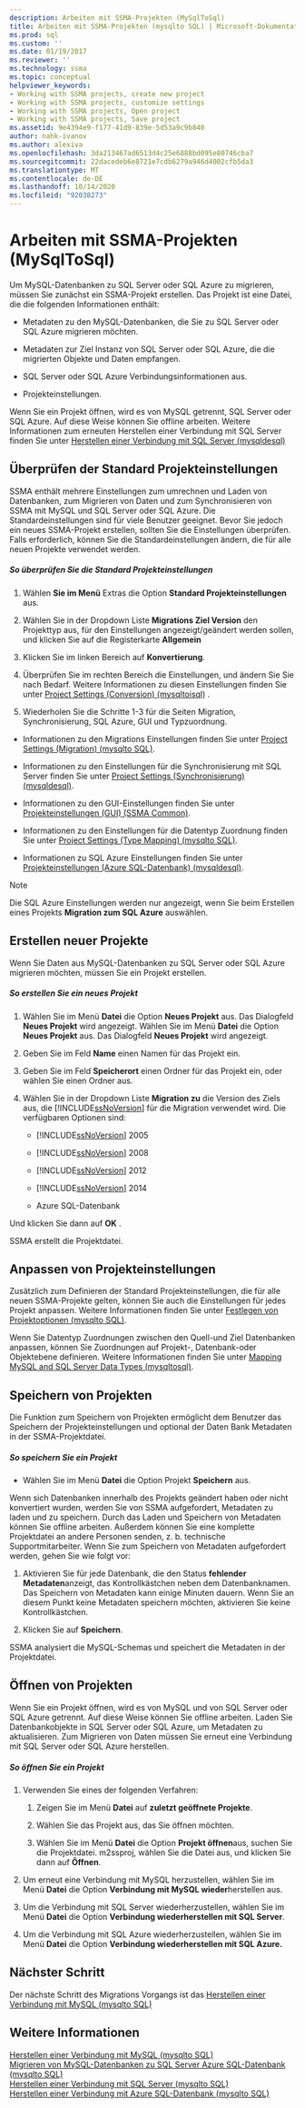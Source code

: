 ```yaml
---
description: Arbeiten mit SSMA-Projekten (MySqlToSql)
title: Arbeiten mit SSMA-Projekten (mysqlto SQL) | Microsoft-Dokumentation
ms.prod: sql
ms.custom: ''
ms.date: 01/19/2017
ms.reviewer: ''
ms.technology: ssma
ms.topic: conceptual
helpviewer_keywords:
- Working with SSMA projects, create new project
- Working with SSMA projects, customize settings
- Working with SSMA projects, Open project
- Working with SSMA projects, Save project
ms.assetid: 9e4394e9-f177-41d9-839e-5d53a9c9b840
author: nahk-ivanov
ms.author: alexiva
ms.openlocfilehash: 3da213467ad6513d4c25e6888bd095e80746cba7
ms.sourcegitcommit: 22dacedeb6e8721e7cdb6279a946d4002cfb5da3
ms.translationtype: MT
ms.contentlocale: de-DE
ms.lasthandoff: 10/14/2020
ms.locfileid: "92038273"
---
```

# <a name="working-with-ssma-projects-mysqltosql"></a>Arbeiten mit SSMA-Projekten (MySqlToSql)
Um MySQL-Datenbanken zu SQL Server oder SQL Azure zu migrieren, müssen Sie zunächst ein SSMA-Projekt erstellen. Das Projekt ist eine Datei, die die folgenden Informationen enthält:  
  
-   Metadaten zu den MySQL-Datenbanken, die Sie zu SQL Server oder SQL Azure migrieren möchten.  
  
-   Metadaten zur Ziel Instanz von SQL Server oder SQL Azure, die die migrierten Objekte und Daten empfangen.  
  
-   SQL Server oder SQL Azure Verbindungsinformationen aus.  
  
-   Projekteinstellungen.  
  
Wenn Sie ein Projekt öffnen, wird es von MySQL getrennt, SQL Server oder SQL Azure. Auf diese Weise können Sie offline arbeiten. Weitere Informationen zum erneuten Herstellen einer Verbindung mit SQL Server finden Sie unter [Herstellen einer Verbindung mit SQL Server &#40;mysqldesql&#41;](../../ssma/mysql/connecting-to-sql-server-mysqltosql.md)  
  
## <a name="reviewing-default-project-settings"></a>Überprüfen der Standard Projekteinstellungen  
SSMA enthält mehrere Einstellungen zum umrechnen und Laden von Datenbanken, zum Migrieren von Daten und zum Synchronisieren von SSMA mit MySQL und SQL Server oder SQL Azure. Die Standardeinstellungen sind für viele Benutzer geeignet. Bevor Sie jedoch ein neues SSMA-Projekt erstellen, sollten Sie die Einstellungen überprüfen. Falls erforderlich, können Sie die Standardeinstellungen ändern, die für alle neuen Projekte verwendet werden.  
  
##### <a name="to-review-default-project-settings"></a>So überprüfen Sie die Standard Projekteinstellungen  
  
1.  Wählen **Sie im Menü** Extras die Option **Standard Projekteinstellungen** aus.  
  
2.  Wählen Sie in der Dropdown Liste **Migrations Ziel Version** den Projekttyp aus, für den Einstellungen angezeigt/geändert werden sollen, und klicken Sie auf die Registerkarte **Allgemein**  
  
3.  Klicken Sie im linken Bereich auf **Konvertierung**.  
  
4.  Überprüfen Sie im rechten Bereich die Einstellungen, und ändern Sie Sie nach Bedarf. Weitere Informationen zu diesen Einstellungen finden Sie unter [Project Settings &#40;Conversion&#41; &#40;mysqltoisql&#41;](../../ssma/mysql/project-settings-conversion-mysqltosql.md) .  
  
5.  Wiederholen Sie die Schritte 1-3 für die Seiten Migration, Synchronisierung, SQL Azure, GUI und Typzuordnung.  
  
-   Informationen zu den Migrations Einstellungen finden Sie unter [Project Settings &#40;Migration&#41; &#40;mysqlto SQL&#41;](../../ssma/mysql/project-settings-migration-mysqltosql.md).  
  
-   Informationen zu den Einstellungen für die Synchronisierung mit SQL Server finden Sie unter [Project Settings &#40;Synchronisierung&#41; &#40;mysqldesql&#41;](../../ssma/mysql/project-settings-synchronization-mysqltosql.md).  
  
-   Informationen zu den GUI-Einstellungen finden Sie unter [Projekteinstellungen (GUI) (SSMA Common)](../sybase/project-settings-gui-sybasetosql.md).  
  
-   Informationen zu den Einstellungen für die Datentyp Zuordnung finden Sie unter [Project Settings &#40;Type Mapping&#41; &#40;mysqlto SQL&#41;](../../ssma/mysql/project-settings-type-mapping-mysqltosql.md).  
  
-   Informationen zu SQL Azure Einstellungen finden Sie unter [Projekteinstellungen &#40;Azure SQL-Datenbank&#41; &#40;mysqldesql&#41;](../../ssma/mysql/project-settings-azure-sql-db-mysqltosql.md).  
  
> [!NOTE]  
> Die SQL Azure Einstellungen werden nur angezeigt, wenn Sie beim Erstellen eines Projekts **Migration zum SQL Azure** auswählen.  
  
## <a name="creating-new-projects"></a>Erstellen neuer Projekte  
Wenn Sie Daten aus MySQL-Datenbanken zu SQL Server oder SQL Azure migrieren möchten, müssen Sie ein Projekt erstellen.  
  
##### <a name="to-create-a-new-project"></a>So erstellen Sie ein neues Projekt  
  
1.  Wählen Sie im Menü **Datei** die Option **Neues Projekt** aus. Das Dialogfeld **Neues Projekt** wird angezeigt. Wählen Sie im Menü **Datei** die Option **Neues Projekt** aus. Das Dialogfeld **Neues Projekt** wird angezeigt.  
  
2.  Geben Sie im Feld **Name** einen Namen für das Projekt ein.  
  
3.  Geben Sie im Feld **Speicherort** einen Ordner für das Projekt ein, oder wählen Sie einen Ordner aus.  
  
4.  Wählen Sie in der Dropdown Liste **Migration zu** die Version des Ziels aus, die [!INCLUDE[ssNoVersion](../../includes/ssnoversion-md.md)] für die Migration verwendet wird. Die verfügbaren Optionen sind:  
  
    -   [!INCLUDE[ssNoVersion](../../includes/ssnoversion-md.md)] 2005  
  
    -   [!INCLUDE[ssNoVersion](../../includes/ssnoversion-md.md)] 2008  
  
    -   [!INCLUDE[ssNoVersion](../../includes/ssnoversion-md.md)] 2012  
  
    -   [!INCLUDE[ssNoVersion](../../includes/ssnoversion-md.md)] 2014  
  
    -   Azure SQL-Datenbank  
  
Und klicken Sie dann auf **OK** .  
  
SSMA erstellt die Projektdatei.  
  
## <a name="customizing-project-settings"></a>Anpassen von Projekteinstellungen  
Zusätzlich zum Definieren der Standard Projekteinstellungen, die für alle neuen SSMA-Projekte gelten, können Sie auch die Einstellungen für jedes Projekt anpassen. Weitere Informationen finden Sie unter [Festlegen von Projektoptionen &#40;mysqlto SQL&#41;](../../ssma/mysql/setting-project-options-mysqltosql.md).  
  
Wenn Sie Datentyp Zuordnungen zwischen den Quell-und Ziel Datenbanken anpassen, können Sie Zuordnungen auf Projekt-, Datenbank-oder Objektebene definieren. Weitere Informationen finden Sie unter [Mapping MySQL and SQL Server Data Types &#40;mysqltosql&#41;](../../ssma/mysql/mapping-mysql-and-sql-server-data-types-mysqltosql.md).  
  
## <a name="saving-projects"></a>Speichern von Projekten  
Die Funktion zum Speichern von Projekten ermöglicht dem Benutzer das Speichern der Projekteinstellungen und optional der Daten Bank Metadaten in der SSMA-Projektdatei.  
  
##### <a name="to-save-a-project"></a>So speichern Sie ein Projekt  
  
-   Wählen Sie im Menü **Datei** die Option Projekt **Speichern** aus.  
  
Wenn sich Datenbanken innerhalb des Projekts geändert haben oder nicht konvertiert wurden, werden Sie von SSMA aufgefordert, Metadaten zu laden und zu speichern. Durch das Laden und Speichern von Metadaten können Sie offline arbeiten. Außerdem können Sie eine komplette Projektdatei an andere Personen senden, z. b. technische Supportmitarbeiter. Wenn Sie zum Speichern von Metadaten aufgefordert werden, gehen Sie wie folgt vor:  
  
1.  Aktivieren Sie für jede Datenbank, die den Status **fehlender Metadaten**anzeigt, das Kontrollkästchen neben dem Datenbanknamen. Das Speichern von Metadaten kann einige Minuten dauern. Wenn Sie an diesem Punkt keine Metadaten speichern möchten, aktivieren Sie keine Kontrollkästchen.  
  
2.  Klicken Sie auf **Speichern**.  
  
SSMA analysiert die MySQL-Schemas und speichert die Metadaten in der Projektdatei.  
  
## <a name="opening-projects"></a>Öffnen von Projekten  
Wenn Sie ein Projekt öffnen, wird es von MySQL und von SQL Server oder SQL Azure getrennt. Auf diese Weise können Sie offline arbeiten. Laden Sie Datenbankobjekte in SQL Server oder SQL Azure, um Metadaten zu aktualisieren. Zum Migrieren von Daten müssen Sie erneut eine Verbindung mit SQL Server oder SQL Azure herstellen.  
  
##### <a name="to-open-a-project"></a>So öffnen Sie ein Projekt  
  
1.  Verwenden Sie eines der folgenden Verfahren:  
  
    1.  Zeigen Sie im Menü **Datei** auf **zuletzt geöffnete Projekte**.  
  
    2.  Wählen Sie das Projekt aus, das Sie öffnen möchten.  
  
    3.  Wählen Sie im Menü **Datei** die Option **Projekt öffnen**aus, suchen Sie die Projektdatei. m2ssproj, wählen Sie die Datei aus, und klicken Sie dann auf **Öffnen**.  
  
2.  Um erneut eine Verbindung mit MySQL herzustellen, wählen Sie im Menü **Datei** die Option **Verbindung mit MySQL wieder**herstellen aus.  
  
3.  Um die Verbindung mit SQL Server wiederherzustellen, wählen Sie im Menü **Datei** die Option **Verbindung wiederherstellen mit SQL Server**.  
  
4.  Um die Verbindung mit SQL Azure wiederherzustellen, wählen Sie im Menü **Datei** die Option **Verbindung wiederherstellen mit SQL Azure.**  
  
## <a name="next-step"></a>Nächster Schritt  
Der nächste Schritt des Migrations Vorgangs ist das [Herstellen einer Verbindung mit MySQL &#40;mysqlto SQL&#41;](../../ssma/mysql/connecting-to-mysql-mysqltosql.md)  
  
## <a name="see-also"></a>Weitere Informationen  
[Herstellen einer Verbindung mit MySQL &#40;mysqlto SQL&#41;](../../ssma/mysql/connecting-to-mysql-mysqltosql.md)  
[Migrieren von MySQL-Datenbanken zu SQL Server Azure SQL-Datenbank &#40;mysqlto SQL&#41;](../../ssma/mysql/migrating-mysql-databases-to-sql-server-azure-sql-db-mysqltosql.md)  
[Herstellen einer Verbindung mit SQL Server &#40;mysqlto SQL&#41;](../../ssma/mysql/connecting-to-sql-server-mysqltosql.md)  
[Herstellen einer Verbindung mit Azure SQL-Datenbank &#40;mysqlto SQL&#41;](../../ssma/mysql/connecting-to-azure-sql-db-mysqltosql.md)  
